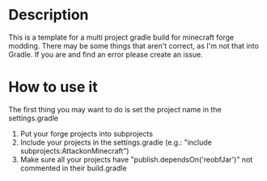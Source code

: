 # Description
This is a template for a multi project gradle build for minecraft forge modding.
There may be some things that aren't correct, as I'm not that into Gradle. If you are and find an error please create an issue.

# How to use it
The first thing you may want to do is set the project name in the settings.gradle

1. Put your forge projects into subprojects
2. Include your projects in the settings.gradle (e.g.: "include subprojects:AttackonMinecraft")
3. Make sure all your projects have "publish.dependsOn('reobfJar')" not commented in their build.gradle
